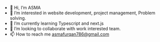 - 👋 Hi, I’m ASMA
- 👀 I’m interested in website development, project management, Problem solving.
- 🌱 I’m currently learning Typescript and next.js
- 💞️ I’m looking to collaborate with work interested team.
- 📫 How to reach me asmafurqan786@gmail.com

<!---
asma1430/asma1430 is a ✨ special ✨ repository because its `README.md` (this file) appears on your GitHub profile.
You can click the Preview link to take a look at your changes.
--->
